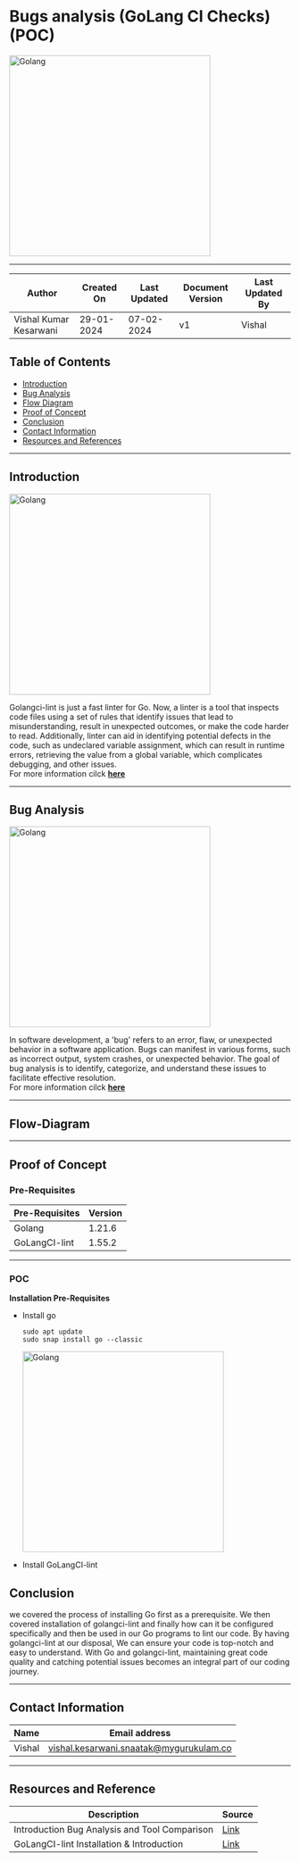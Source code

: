 # Bugs analysis (GoLang CI Checks) (POC)

<img width="360" length="100" alt="Golang" src="https://github.com/avengers-p7/Documentation/assets/156056413/56e9dd64-9654-449c-be6d-4212de6aca71">

***

| Author                 | Created On | Last Updated | Document Version | Last Updated By |
| ---------------------- | ---------- | ------------ | ---------------- | --------------- |
| Vishal Kumar Kesarwani | 29-01-2024 | 07-02-2024   | v1               |  Vishal         |

## Table of Contents

+ [Introduction](#introduction)
+ [Bug Analysis](#Bug-Analysis)
+ [Flow Diagram](#Flow-Diagram)
+ [Proof of Concept](#Proof-of-Concept)
+ [Conclusion](#Conclusion)
+ [Contact Information](#contact-information)
+ [Resources and References](#resources-and-references)

***
## Introduction

<img width="360" length="100" alt="Golang" src="https://github.com/avengers-p7/Documentation/assets/156056413/b415529d-49f0-44dc-b07c-52a67228c78e">

Golangci-lint is just a fast linter for Go. Now, a linter is a tool that inspects code files using a set of rules that identify issues that lead to misunderstanding, result in unexpected outcomes, or make the code harder to read. Additionally, linter can aid in identifying potential defects in the code, such as undeclared variable assignment, which can result in runtime errors, retrieving the value from a global variable, which complicates debugging, and other issues.  
For more information cilck [**here**](https://github.com/avengers-p7/Documentation/blob/main/Application_CI/Design/05-%20GoLang%20CI%20Checks/Bug%20Analysis/Introduction%20of%20Bugs%20analysis%20(GoLang%20CI%20Checks).md)
***
## Bug Analysis

<img width="360" length="100" alt="Golang" src="https://github.com/avengers-p7/Documentation/assets/156056413/642caa0f-da7d-4cf9-afe6-364f765294c5">

In software development, a 'bug' refers to an error, flaw, or unexpected behavior in a software application. Bugs can manifest in various forms, such as incorrect output, system crashes, or unexpected behavior. The goal of bug analysis is to identify, categorize, and understand these issues to facilitate effective resolution.  
For more information cilck [**here**](https://github.com/avengers-p7/Documentation/blob/main/Application_CI/Design/05-%20GoLang%20CI%20Checks/Bug%20Analysis/Introduction%20of%20Bugs%20analysis%20(GoLang%20CI%20Checks).md)
***
## Flow-Diagram
***
## Proof of Concept
### Pre-Requisites
| **Pre-Requisites** | **Version** |
| ------------------ | ----------- |
| Golang | 1.21.6 |
| GoLangCI-lint | 1.55.2
***
### POC
**Installation Pre-Requisites**
  * Install go
    ```shell
    sudo apt update
    sudo snap install go --classic
    ```
    <img width="360" length="100" alt="Golang" src="https://github.com/avengers-p7/Documentation/assets/156056413/0cca8aab-35f2-4557-8007-a38d99f19d7f">

  * Install GoLangCI-lint
  

## Conclusion
we covered the process of installing Go first as a prerequisite. We then covered installation of golangci-lint and finally how can it be configured specifically and then be used in our Go programs to lint our code. By having golangci-lint at our disposal, We can ensure your code is top-notch and easy to understand. With Go and golangci-lint, maintaining great code quality and catching potential issues becomes an integral part of our coding journey.
***
## Contact Information

| Name | Email address |
| ---- | ------------- |
| Vishal | vishal.kesarwani.snaatak@mygurukulam.co |

***

## Resources and Reference

|  **Description** |   **Source** |
| ---------------- | ------------ |
| Introduction Bug Analysis and Tool Comparison | [Link](https://github.com/avengers-p7/Documentation/blob/main/Application_CI/Design/05-%20GoLang%20CI%20Checks/Bug%20Analysis/Introduction%20of%20Bugs%20analysis%20(GoLang%20CI%20Checks).md) |
| GoLangCI-lint Installation & Introduction | [Link](https://www.geeksforgeeks.org/how-to-install-golangci-lint/) |
